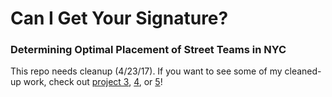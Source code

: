 # Can I Get Your Signature?
### Determining Optimal Placement of Street Teams in NYC

This repo needs cleanup (4/23/17). If you want to see some of my cleaned-up work, check out [project 3](https://github.com/zeromh/proj3_military_disputes), [4](https://github.com/zeromh/proj4_refugee_narratives), or [5](https://github.com/zeromh/proj5_climate_change)!
